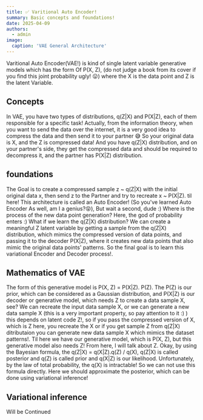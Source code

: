 ```yaml
---
title: ✅ Varitional Auto Encoder!
summary: Basic concepts and foundations!
date: 2025-04-09
authors:
  - admin
image:
  caption: 'VAE General Architecture'
---
```

Varitional Auto Encoder(VAE!) is kind of single latent variable generative models which has the form Of P(X, Z), (do not judge a book from its cover if you find this joint probability ugly! 😛) where the X is the data point and Z is the latent Variable.
## Concepts
In VAE, you have two types of distributions, q(Z|X) and P(X|Z), each of them responsible for a specific task!
Actually, from the information theory, when you want to send the data over the internet, it is a very good idea to compress the data and then send it to your partner 😅 So your original data is X, and the Z is compressed data! And you have q(Z|X) distribution, and on your partner's side, they get the compressed data and should be required to decompress it, and the partner has P(X|Z) distribution.

## foundations
The Goal is to create a compressed sample z ~ q(Z|X) with the initial original data x, then send z to the Partner and try to recreate x ~ P(X|Z). til here! This architecture is called an Auto Encoder! (So you've learned Auto Encoder As well, am I a genius?😝), But wait a second, dude :) Where is the process of the new data point generation? Here, the god of probability enters :) What if we learn the q(Z|X) distribution? We can create a meaningful Z latent variable by getting a sample from the q(Z|X) distribution, which mimics the compressed version of data points, and passing it to the decoder P(X|Z), where it creates new data points that also mimic the original data points' patterns. So the final goal is to learn this variational Encoder and Decoder process!.

## Mathematics of VAE
The form of this generative model is P(X, Z) = P(X|Z). P(Z). The P(Z) is our prior, which can be considered as a Gaussian distribution, and P(X|Z) is our decoder or generative model, which needs Z to create a data sample X, see? We can recreate the input data sample X, or we can generate a new data sample X (this is a very important property, so pay attention to it :) ) this depends on latent code Z!, so if you pass the compressed version of X, which is Z here, you recreate the X or if you get sample Z from q(Z|X) ditributaion you can generate new data sample X which mimics the dataset patterns!. Til here we have our generative model, which is P(X, Z), but this generative model also needs Z! From here, I will talk about Z. 
Okay, by using the Bayesian formula, the q(Z|X) = q(X|Z).q(Z) / q(X), q(Z|X) is called posterior and q(Z) is called prior and q(X|Z) is our likelihood. Unfortunately, by the law of total probability, the q(X) is intractable! So we can not use this formula directly. Here we should approximate the posterior, which can be done using variational inference!

## Variational inference
Will be Continued

